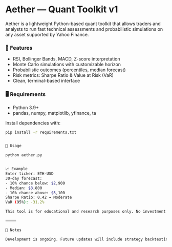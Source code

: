 # Aether — Quant Toolkit v1

Aether is a lightweight Python-based quant toolkit that allows traders and analysts to run fast technical assessments and probabilistic simulations on any asset supported by Yahoo Finance.

### 🔧 Features
- RSI, Bollinger Bands, MACD, Z-score interpretation
- Monte Carlo simulations with customizable horizon
- Probabilistic outcomes (percentiles, median forecast)
- Risk metrics: Sharpe Ratio & Value at Risk (VaR)
- Clean, terminal-based interface

### 🖥 Requirements
- Python 3.9+
- pandas, numpy, matplotlib, yfinance, ta

Install dependencies with:
```bash
pip install -r requirements.txt


🚀 Usage

python aether.py


📈 Example
Enter ticker: ETH-USD
30-day forecast:
- 10% chance below: $2,900
- Median: $3,800
- 10% chance above: $5,100
Sharpe Ratio: 0.42 → Moderate
VaR (95%): -31.2%

This tool is for educational and research purposes only. No investment advice is provided.

⸻

🧠 Notes

Development is ongoing. Future updates will include strategy backtesting, anomaly detection, and Discord integration.